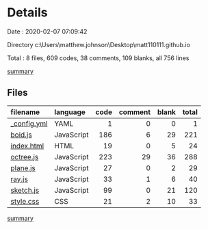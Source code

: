 # Details

Date : 2020-02-07 07:09:42

Directory c:\Users\matthew.johnson\Desktop\matt110111.github.io

Total : 8 files,  609 codes, 38 comments, 109 blanks, all 756 lines

[summary](results.md)

## Files
| filename | language | code | comment | blank | total |
| :--- | :--- | ---: | ---: | ---: | ---: |
| [_config.yml](file:///c%3A/Users/matthew.johnson/Desktop/matt110111.github.io/_config.yml) | YAML | 1 | 0 | 0 | 1 |
| [boid.js](file:///c%3A/Users/matthew.johnson/Desktop/matt110111.github.io/boid.js) | JavaScript | 186 | 6 | 29 | 221 |
| [index.html](file:///c%3A/Users/matthew.johnson/Desktop/matt110111.github.io/index.html) | HTML | 19 | 0 | 5 | 24 |
| [octree.js](file:///c%3A/Users/matthew.johnson/Desktop/matt110111.github.io/octree.js) | JavaScript | 223 | 29 | 36 | 288 |
| [plane.js](file:///c%3A/Users/matthew.johnson/Desktop/matt110111.github.io/plane.js) | JavaScript | 27 | 0 | 2 | 29 |
| [ray.js](file:///c%3A/Users/matthew.johnson/Desktop/matt110111.github.io/ray.js) | JavaScript | 33 | 1 | 6 | 40 |
| [sketch.js](file:///c%3A/Users/matthew.johnson/Desktop/matt110111.github.io/sketch.js) | JavaScript | 99 | 0 | 21 | 120 |
| [style.css](file:///c%3A/Users/matthew.johnson/Desktop/matt110111.github.io/style.css) | CSS | 21 | 2 | 10 | 33 |

[summary](results.md)